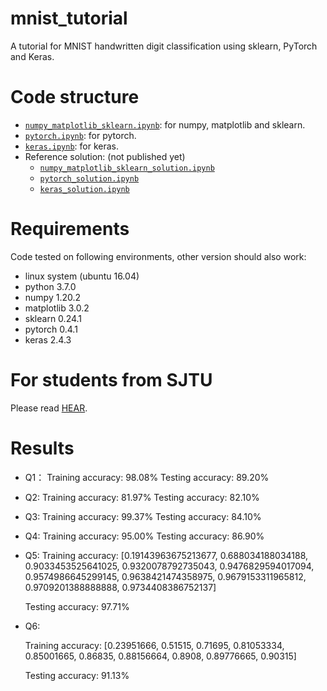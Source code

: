 # mnist_tutorial
A tutorial for MNIST handwritten digit classification using sklearn, PyTorch and Keras.

# Code structure
* [`numpy_matplotlib_sklearn.ipynb`](numpy_matplotlib_sklearn.ipynb): for numpy, matplotlib and sklearn.
* [`pytorch.ipynb`](pytorch.ipynb): for pytorch.
* [`keras.ipynb`](keras.ipynb): for keras.
* Reference solution: (not published yet)
    * [`numpy_matplotlib_sklearn_solution.ipynb`](numpy_matplotlib_sklearn_solution.ipynb)
    * [`pytorch_solution.ipynb`](pytorch_solution.ipynb)
    * [`keras_solution.ipynb`](keras_solution.ipynb)

# Requirements
Code tested on following environments, other version should also work:
* linux system (ubuntu 16.04) 
* python 3.7.0
* numpy 1.20.2
* matplotlib 3.0.2
* sklearn 0.24.1
* pytorch 0.4.1
* keras 2.4.3

# For students from SJTU

Please read [HEAR](EE369.md).



# **Results**

- Q1：
  Training accuracy: 98.08%
  Testing accuracy: 89.20%

- Q2:
  Training accuracy: 81.97%
  Testing accuracy: 82.10%

- Q3:
  Training accuracy: 99.37%
  Testing accuracy: 84.10%

- Q4:
  Training accuracy: 95.00%
  Testing accuracy: 86.90%

- Q5:
  Training accuracy:
  [0.19143963675213677, 0.688034188034188, 0.9033453525641025, 0.9320078792735043, 0.9476829594017094, 0.9574986645299145, 0.9638421474358975, 0.9679153311965812, 0.9709201388888888, 0.9734408386752137]

  Testing accuracy: 97.71%

- Q6: 

  Training accuracy:
  [0.23951666, 0.51515, 0.71695, 0.81053334, 0.85001665, 0.86835, 0.88156664, 0.8908, 0.89776665, 0.90315]

  Testing accuracy: 91.13%

